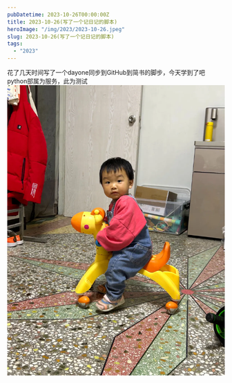 ```yaml
---
pubDatetime: 2023-10-26T00:00:00Z
title: 2023-10-26(写了一个记日记的脚本)
heroImage: "/img/2023/2023-10-26.jpeg"
slug: 2023-10-26(写了一个记日记的脚本)
tags:
  - "2023"
---
```


花了几天时间写了一个dayone同步到GitHub到简书的脚步，今天学到了吧python部属为服务，此为测试
![](../../../../public/img/2023/2023-10-26.jpeg)
